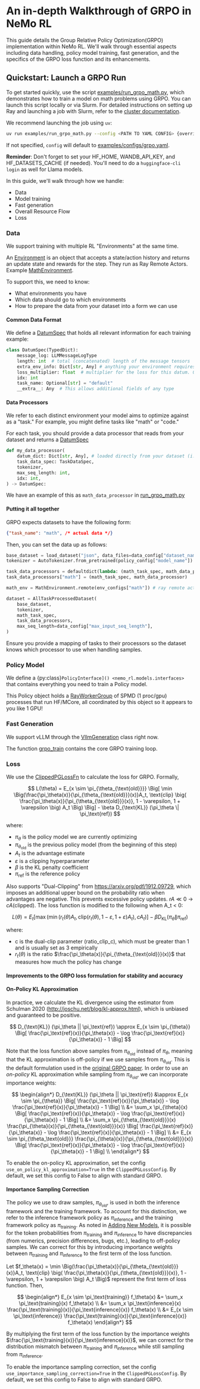 # An in-depth Walkthrough of GRPO in NeMo RL

This guide details the Group Relative Policy Optimization(GRPO) implementation within NeMo RL. We'll walk through essential aspects including data handling, policy model training, fast generation, and the specifics of the GRPO loss function and its enhancements. 

## Quickstart: Launch a GRPO Run

To get started quickly, use the script [examples/run_grpo_math.py](../../examples/run_grpo_math.py), which demonstrates how to train a model on math problems using GRPO. You can launch this script locally or via Slurm. For detailed instructions on setting up Ray and launching a job with Slurm, refer to the [cluster documentation](../cluster.md).

We recommend launching the job using `uv`:

```bash
uv run examples/run_grpo_math.py --config <PATH TO YAML CONFIG> {overrides}
```

If not specified, `config` will default to [examples/configs/grpo.yaml](../../examples/configs/grpo_math_1B.yaml).

**Reminder**: Don't forget to set your HF_HOME, WANDB_API_KEY, and HF_DATASETS_CACHE (if needed). You'll need to do a `huggingface-cli login` as well for Llama models.

In this guide, we'll walk through how we handle:

* Data
* Model training
* Fast generation
* Overall Resource Flow
* Loss

### Data

We support training with multiple RL "Environments" at the same time.

An [Environment](../../nemo_rl/environments/interfaces.py) is an object that accepts a state/action history and returns an update state and rewards for the step. They run as Ray Remote Actors. Example [MathEnvironment](../../nemo_rl/environments/math_environment.py).

To support this, we need to know:

* What environments you have
* Which data should go to which environments
* How to prepare the data from your dataset into a form we can use

#### Common Data Format

We define a [DatumSpec](../../nemo_rl/data/interfaces.py) that holds all relevant information for each training example:

```python
class DatumSpec(TypedDict):
    message_log: LLMMessageLogType
    length: int  # total (concatenated) length of the message tensors
    extra_env_info: Dict[str, Any] # anything your environment requires goes here, for example the 'answer' of a math problem
    loss_multiplier: float  # multiplier for the loss for this datum. 0 to mask out (say the sample is invalid)
    idx: int
    task_name: Optional[str] = "default"
    __extra__: Any  # This allows additional fields of any type
```

#### Data Processors

We refer to each distinct environment your model aims to optimize against as a "task." For example, you might define tasks like "math" or "code."

For each task, you should provide a data processor that reads from your dataset and returns a [DatumSpec](../../nemo_rl/data/interfaces.py)

```python
def my_data_processor(
    datum_dict: Dict[str, Any], # loaded directly from your dataset (i.e. single line of jsonl data)
    task_data_spec: TaskDataSpec,
    tokenizer,
    max_seq_length: int,
    idx: int,
) -> DatumSpec:
```

We have an example of this as `math_data_processor` in [run_grpo_math.py](../../examples/run_grpo_math.py)

#### Putting it all together

GRPO expects datasets to have the following form:

```json
{"task_name": "math", /* actual data */}
```

Then, you can set the data up as follows:

```python
base_dataset = load_dataset("json", data_files=data_config["dataset_name"])["train"]
tokenizer = AutoTokenizer.from_pretrained(policy_config["model_name"])

task_data_processors = defaultdict(lambda: (math_task_spec, math_data_processor))
task_data_processors["math"] = (math_task_spec, math_data_processor)

math_env = MathEnvironment.remote(env_configs["math"]) # ray remote actor

dataset = AllTaskProcessedDataset(
    base_dataset,
    tokenizer,
    math_task_spec,
    task_data_processors,
    max_seq_length=data_config["max_input_seq_length"],
)
```

Ensure you provide a mapping of tasks to their processors so the dataset knows which processor to use when handling samples.

### Policy Model

We define a {py:class}`PolicyInterface]() <nemo_rl.models.interfaces>` that contains everything you need to train a Policy model.

This Policy object holds a [RayWorkerGroup](../../nemo_rl/distributed/worker_groups.py) of SPMD (1 proc/gpu) processes that run HF/MCore, all coordinated by this object so it appears to you like 1 GPU!

### Fast Generation

We support vLLM through the [VllmGeneration](../../nemo_rl/models/generation/vllm.py) class right now.

The function [grpo_train](../../nemo_rl/algorithms/grpo.py) contains the core GRPO training loop.

### Loss
We use the [ClippedPGLossFn](../../nemo_rl/algorithms/loss_functions.py) to calculate the loss for GRPO. Formally,

$$
L(\theta) = E_{x \sim \pi_{\theta_{\text{old}}}} \Big[ \min \Big(\frac{\pi_\theta(x)}{\pi_{\theta_{\text{old}}}(x)}A_t, \text{clip} \big( \frac{\pi_\theta(x)}{\pi_{\theta_{\text{old}}}(x)}, 1 - \varepsilon, 1 + \varepsilon \big) A_t \Big) \Big] - \beta D_{\text{KL}} (\pi_\theta \| \pi_\text{ref})
$$

where:

- $\pi_\theta$ is the policy model we are currently optimizing
- $\pi_{\theta_{\text{old}}}$ is the previous policy model (from the beginning of this step)
- $A_t$ is the advantage estimate
- $\varepsilon$ is a clipping hyperparameter
- $\beta$ is the KL penalty coefficient
- $\pi_{\text{ref}}$ is the reference policy

Also supports "Dual-Clipping" from https://arxiv.org/pdf/1912.09729, which
imposes an additional upper bound on the probability ratio when advantages are negative.
This prevents excessive policy updates. $rA \ll 0$ -> $cA$(clipped).
The loss function is modified to the following when A_t < 0:

$$
L(\theta) = E_t \Big[ \max \Big( \min \big(r_t(\theta) A_t, \text{clip}(r_t(\theta), 1-\varepsilon, 1+\varepsilon) A_t \big), c A_t \Big) \Big] - \beta D_{\text{KL}} (\pi_\theta \| \pi_\text{ref})
$$

where:
- c is the dual-clip parameter (ratio_clip_c), which must be greater than 1 and is
    usually set as 3 empirically
- $r_t(\theta)$ is the ratio $\frac{\pi_\theta(x)}{\pi_{\theta_{\text{old}}}(x)}$ that measures how much the policy has change

#### Improvements to the GRPO loss formulation for stability and accuracy

#### On-Policy KL Approximation

In practice, we calculate the KL divergence using the estimator from Schulman 2020 (http://joschu.net/blog/kl-approx.html), which is unbiased and guaranteed to be positive.

$$
D_{\text{KL}} (\pi_\theta || \pi_\text{ref}) \approx E_{x \sim \pi_{\theta}} \Big[ \frac{\pi_\text{ref}(x)}{\pi_\theta(x)} - \log \frac{\pi_\text{ref}(x)}{\pi_\theta(x)} - 1 \Big]
$$

Note that the loss function above samples from $\pi_{\theta_{\text{old}}}$ instead of $\pi_\theta$, meaning that the KL approximation is off-policy if we use samples from $\pi_{\theta_{\text{old}}}$. This is the default formulation used in the [original GRPO paper](https://arxiv.org/abs/2402.03300). In order to use an _on-policy_ KL approximation while sampling from $\pi_{\theta_{\text{old}}}$, we can incorporate importance weights:

$$
\begin{align*}
D_{\text{KL}} (\pi_\theta || \pi_\text{ref}) &\approx E_{x \sim \pi_{\theta}} \Big[ \frac{\pi_\text{ref}(x)}{\pi_\theta(x)} - \log \frac{\pi_\text{ref}(x)}{\pi_\theta(x)} - 1 \Big] \\
&= \sum_x \pi_{\theta}(x) \Big[ \frac{\pi_\text{ref}(x)}{\pi_\theta(x)} - \log \frac{\pi_\text{ref}(x)}{\pi_\theta(x)} - 1 \Big] \\
&= \sum_x \pi_{\theta_{\text{old}}}(x) \frac{\pi_{\theta}(x)}{\pi_{\theta_{\text{old}}}(x)} \Big[ \frac{\pi_\text{ref}(x)}{\pi_\theta(x)} - \log \frac{\pi_\text{ref}(x)}{\pi_\theta(x)} - 1 \Big] \\
&= E_{x \sim \pi_{\theta_\text{old}}} \frac{\pi_{\theta}(x)}{\pi_{\theta_{\text{old}}}(x)} \Big[ \frac{\pi_\text{ref}(x)}{\pi_\theta(x)} - \log \frac{\pi_\text{ref}(x)}{\pi_\theta(x)} - 1 \Big] \\
\end{align*}
$$

To enable the on-policy KL approximation, set the config `use_on_policy_kl_approximation=True` in the `ClippedPGLossConfig`. By default, we set this config to False to align with standard GRPO.


#### Importance Sampling Correction
The policy we use to draw samples, $\pi_{\theta_{\text{old}}}$, is used in both the inference framework and the training framework. To account for this distinction, we refer to the inference framework policy as $\pi_{\text{inference}}$ and the training framework policy as $\pi_{\text{training}}$. As noted in [Adding New Models](../adding-new-models.md#understand-discrepancies-between-backends), it is possible for the token probabilities from $\pi_{\text{training}}$ and $\pi_{\text{inference}}$ to have discrepancies (from numerics, precision differences, bugs, etc.), leading to off-policy samples. We can correct for this by introducing importance weights between $\pi_{\text{training}}$ and $\pi_{\text{inference}}$ to the first term of the loss function. 

Let $f_\theta(x) = \min \Big(\frac{\pi_\theta(x)}{\pi_{\theta_{\text{old}}}(x)}A_t, \text{clip} \big( \frac{\pi_\theta(x)}{\pi_{\theta_{\text{old}}}(x)}, 1 - \varepsilon, 1 + \varepsilon \big) A_t \Big)$ represent the first term of loss function. Then,

$$
\begin{align*}
E_{x \sim \pi_\text{training}} f_\theta(x) &= \sum_x \pi_\text{training}(x) f_\theta(x) \\
&= \sum_x \pi_\text{inference}(x) \frac{\pi_\text{training}(x)}{\pi_\text{inference}(x)} f_\theta(x) \\
&= E_{x \sim \pi_\text{inference}} \frac{\pi_\text{training}(x)}{\pi_\text{inference}(x)} f_\theta(x)
\end{align*}
$$

By multiplying the first term of the loss function by the importance weights $\frac{\pi_\text{training}(x)}{\pi_\text{inference}(x)}$, we can correct for the distribution mismatch between $\pi_{\text{training}}$ and $\pi_{\text{inference}}$ while still sampling from $\pi_{\text{inference}}$.

To enable the importance sampling correction, set the config `use_importance_sampling_correction=True` in the `ClippedPGLossConfig`. By default, we set this config to False to align with standard GRPO.
